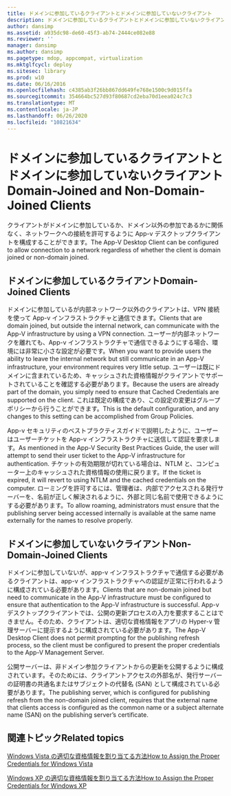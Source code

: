 ```yaml
---
title: ドメインに参加しているクライアントとドメインに参加していないクライアント
description: ドメインに参加しているクライアントとドメインに参加していないクライアント
author: dansimp
ms.assetid: a935dc98-de60-45f3-ab74-2444ce082e88
ms.reviewer: ''
manager: dansimp
ms.author: dansimp
ms.pagetype: mdop, appcompat, virtualization
ms.mktglfcycl: deploy
ms.sitesec: library
ms.prod: w10
ms.date: 06/16/2016
ms.openlocfilehash: c4385ab3f26bb867dd649fe768e1500c9d015ffa
ms.sourcegitcommit: 354664bc527d93f80687cd2eba70d1eea024c7c3
ms.translationtype: MT
ms.contentlocale: ja-JP
ms.lasthandoff: 06/26/2020
ms.locfileid: "10821634"
---
```

# <span data-ttu-id="32ce5-103">ドメインに参加しているクライアントとドメインに参加していないクライアント</span><span class="sxs-lookup"><span data-stu-id="32ce5-103">Domain-Joined and Non-Domain-Joined Clients</span></span>


<span data-ttu-id="32ce5-104">クライアントがドメインに参加しているか、ドメイン以外の参加であるかに関係なく、ネットワークへの接続を許可するように App-v デスクトップクライアントを構成することができます。</span><span class="sxs-lookup"><span data-stu-id="32ce5-104">The App-V Desktop Client can be configured to allow connection to a network regardless of whether the client is domain joined or non-domain joined.</span></span>

## <span data-ttu-id="32ce5-105">ドメインに参加しているクライアント</span><span class="sxs-lookup"><span data-stu-id="32ce5-105">Domain-Joined Clients</span></span>


<span data-ttu-id="32ce5-106">ドメインに参加しているが内部ネットワーク以外のクライアントは、VPN 接続を使って App-v インフラストラクチャと通信できます。</span><span class="sxs-lookup"><span data-stu-id="32ce5-106">Clients that are domain joined, but outside the internal network, can communicate with the App-V infrastructure by using a VPN connection.</span></span> <span data-ttu-id="32ce5-107">ユーザーが内部ネットワークを離れても、App-v インフラストラクチャで通信できるようにする場合、環境には非常に小さな設定が必要です。</span><span class="sxs-lookup"><span data-stu-id="32ce5-107">When you want to provide users the ability to leave the internal network but still communicate in an App-V infrastructure, your environment requires very little setup.</span></span> <span data-ttu-id="32ce5-108">ユーザーは既にドメインに含まれているため、キャッシュされた資格情報がクライアントでサポートされていることを確認する必要があります。</span><span class="sxs-lookup"><span data-stu-id="32ce5-108">Because the users are already part of the domain, you simply need to ensure that Cached Credentials are supported on the client.</span></span> <span data-ttu-id="32ce5-109">これは既定の構成であり、この設定の変更はグループポリシーから行うことができます。</span><span class="sxs-lookup"><span data-stu-id="32ce5-109">This is the default configuration, and any changes to this setting can be accomplished from Group Policies.</span></span>

<span data-ttu-id="32ce5-110">App-v セキュリティのベストプラクティスガイドで説明したように、ユーザーはユーザーチケットを App-v インフラストラクチャに送信して認証を要求します。</span><span class="sxs-lookup"><span data-stu-id="32ce5-110">As mentioned in the App-V Security Best Practices Guide, the user will attempt to send their user ticket to the App-V infrastructure for authentication.</span></span> <span data-ttu-id="32ce5-111">チケットの有効期限が切れている場合は、NTLM と、コンピューター上のキャッシュされた資格情報の使用に戻ります。</span><span class="sxs-lookup"><span data-stu-id="32ce5-111">If the ticket is expired, it will revert to using NTLM and the cached credentials on the computer.</span></span> <span data-ttu-id="32ce5-112">ローミングを許可するには、管理者は、内部でアクセスされる発行サーバーを、名前が正しく解決されるように、外部と同じ名前で使用できるようにする必要があります。</span><span class="sxs-lookup"><span data-stu-id="32ce5-112">To allow roaming, administrators must ensure that the publishing server being accessed internally is available at the same name externally for the names to resolve properly.</span></span>

## <span data-ttu-id="32ce5-113">ドメインに参加していないクライアント</span><span class="sxs-lookup"><span data-stu-id="32ce5-113">Non-Domain-Joined Clients</span></span>


<span data-ttu-id="32ce5-114">ドメインに参加していないが、app-v インフラストラクチャで通信する必要があるクライアントは、app-v インフラストラクチャへの認証が正常に行われるように構成されている必要があります。</span><span class="sxs-lookup"><span data-stu-id="32ce5-114">Clients that are non-domain joined but need to communicate in the App-V infrastructure must be configured to ensure that authentication to the App-V infrastructure is successful.</span></span> <span data-ttu-id="32ce5-115">App-v デスクトップクライアントでは、公開の更新プロセスの入力を要求することはできません。そのため、クライアントは、適切な資格情報をアプリの Hyper-v 管理サーバーに提示するように構成されている必要があります。</span><span class="sxs-lookup"><span data-stu-id="32ce5-115">The App-V Desktop Client does not permit prompting for the publishing refresh process, so the client must be configured to present the proper credentials to the App-V Management Server.</span></span>

<span data-ttu-id="32ce5-116">公開サーバーは、非ドメイン参加クライアントからの更新を公開するように構成されています。そのためには、クライアントアクセスの外部名が、発行サーバーの証明書の共通名またはサブジェクトの代替名 (SAN) として構成されている必要があります。</span><span class="sxs-lookup"><span data-stu-id="32ce5-116">The publishing server, which is configured for publishing refresh from the non-domain joined client, requires that the external name that clients access is configured as the common name or a subject alternate name (SAN) on the publishing server’s certificate.</span></span>

## <span data-ttu-id="32ce5-117">関連トピック</span><span class="sxs-lookup"><span data-stu-id="32ce5-117">Related topics</span></span>


[<span data-ttu-id="32ce5-118">Windows Vista の適切な資格情報を割り当てる方法</span><span class="sxs-lookup"><span data-stu-id="32ce5-118">How to Assign the Proper Credentials for Windows Vista</span></span>](how-to-assign--the-proper-credentials-for-windows-vista.md)

[<span data-ttu-id="32ce5-119">Windows XP の適切な資格情報を割り当てる方法</span><span class="sxs-lookup"><span data-stu-id="32ce5-119">How to Assign the Proper Credentials for Windows XP</span></span>](how-to-assign--the-proper-credentials-for-windows-xp.md)

 

 





